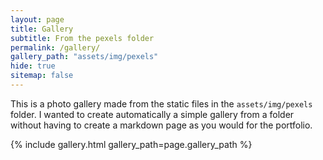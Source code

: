 ```yaml
---
layout: page
title: Gallery
subtitle: From the pexels folder
permalink: /gallery/
gallery_path: "assets/img/pexels"
hide: true
sitemap: false
---
```


This is a photo gallery made from the static files in the `assets/img/pexels` folder. 
I wanted to create automatically a simple gallery from a folder without having to create a markdown page as you would for the portfolio.


{% include gallery.html gallery_path=page.gallery_path %}
